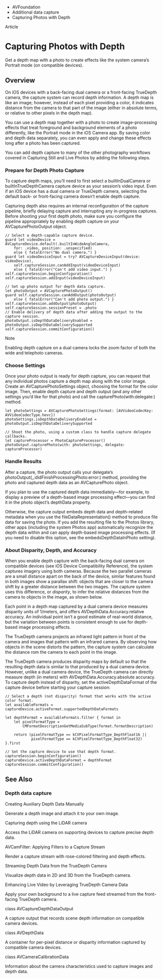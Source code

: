 

- AVFoundation
- Additional data capture
-  Capturing Photos with Depth 

Article

# Capturing Photos with Depth

Get a depth map with a photo to create effects like the system camera’s Portrait mode (on compatible devices).

## Overview

On iOS devices with a back-facing dual camera or a front-facing TrueDepth camera, the capture system can record depth information. A depth map is like an image; however, instead of each pixel providing a color, it indicates distance from the camera to that part of the image (either in absolute terms, or relative to other pixels in the depth map).

You can use a depth map together with a photo to create image-processing effects that treat foreground and background elements of a photo differently, like the Portrait mode in the iOS Camera app. By saving color and depth data separately, you can even apply and change these effects long after a photo has been captured.

You can add depth capture to many of the other photography workflows covered in Capturing Still and Live Photos by adding the following steps.

### Prepare for Depth Photo Capture

To capture depth maps, you’ll need to first select a builtInDualCamera or builtInTrueDepthCamera capture device as your session’s video input. Even if an iOS device has a dual camera or TrueDepth camera, selecting the default back- or front-facing camera doesn’t enable depth capture.

Capturing depth also requires an internal reconfiguration of the capture pipeline, briefly delaying capture and interrupting any in-progress captures. Before shooting your first depth photo, make sure you configure the pipeline appropriately by enabling depth capture on your AVCapturePhotoOutput object.

```
// Select a depth-capable capture device.
guard let videoDevice = AVCaptureDevice.default(.builtInWideAngleCamera,
    for: .video, position: .unspecified)
    else { fatalError("No dual camera.") }
guard let videoDeviceInput = try? AVCaptureDeviceInput(device: videoDevice),
    self.captureSession.canAddInput(videoDeviceInput)
    else { fatalError("Can't add video input.") }
self.captureSession.beginConfiguration()
self.captureSession.addInput(videoDeviceInput)

// Set up photo output for depth data capture.
let photoOutput = AVCapturePhotoOutput()
guard self.captureSession.canAddOutput(photoOutput)
    else { fatalError("Can't add photo output.") }
self.captureSession.addOutput(photoOutput)
self.captureSession.sessionPreset = .photo
// Enable delivery of depth data after adding the output to the capture session.
photoOutput.isDepthDataDeliveryEnabled = photoOutput.isDepthDataDeliverySupported
self.captureSession.commitConfiguration()
```

Note

Enabling depth capture on a dual camera locks the zoom factor of both the wide and telephoto cameras.

### Choose Settings

Once your photo output is ready for depth capture, you can request that any individual photos capture a depth map along with the color image. Create an AVCapturePhotoSettings object, choosing the format for the color image. Then, enable depth capture and depth output (and any other settings you’d like for that photo) and call the capturePhoto(with:delegate:) method.

```
let photoSettings = AVCapturePhotoSettings(format: [AVVideoCodecKey: AVVideoCodecType.hevc])
photoSettings.isDepthDataDeliveryEnabled = photoOutput.isDepthDataDeliverySupported

// Shoot the photo, using a custom class to handle capture delegate callbacks.
let captureProcessor = PhotoCaptureProcessor()
photoOutput.capturePhoto(with: photoSettings, delegate: captureProcessor)
```

### Handle Results

After a capture, the photo output calls your delegate’s photoOutput(_:didFinishProcessingPhoto:error:) method, providing the photo and captured depth data as an AVCapturePhoto object.

If you plan to use the captured depth data immediately—for example, to display a preview of a depth-based image processing effect—you can find it in the photo object’s depthData property.

Otherwise, the capture output embeds depth data and depth-related metadata when you use the fileDataRepresentation() method to produce file data for saving the photo. If you add the resulting file to the Photos library, other apps (including the system Photos app) automatically recognize the depth data within and can apply depth-based image processing effects. (If you need to disable this option, see the embedsDepthDataInPhoto setting).

### About Disparity, Depth, and Accuracy

When you enable depth capture with the back-facing dual camera on compatible devices (see iOS Device Compatibility Reference), the system captures imagery using both cameras. Because the two parallel cameras are a small distance apart on the back of the device, similar features found in both images show a parallax shift: objects that are closer to the camera shift by a greater distance between the two images. The capture system uses this difference, or *disparity*, to infer the relative distances from the camera to objects in the image, as shown below.

Each point in a depth map captured by a dual camera device measures disparity units of 1/meters, and offers AVDepthData.Accuracy.relative accuracy. An individual point isn’t a good estimate of real-world distance, but the variation between points is consistent enough to use for depth-based image processing effects.

The TrueDepth camera projects an infrared light pattern in front of the camera and images that pattern with an infrared camera. By observing how objects in the scene distorts the pattern, the capture system can calculate the distance rom the camera to each point in the image.

The TrueDepth camera produces disparity maps by default so that the resulting depth data is similar to that produced by a dual camera device. However, unlike a dual camera device, the TrueDepth camera can directly measure depth (in meters) with AVDepthData.Accuracy.absolute accuracy. To capture depth instead of disparity, set the activeDepthDataFormat of the capture device before starting your capture session:

```
// Select a depth (not disparity) format that works with the active color format.
let availableFormats = captureDevice.activeFormat.supportedDepthDataFormats

let depthFormat = availableFormats.filter { format in
    let pixelFormatType =
        CMFormatDescriptionGetMediaSubType(format.formatDescription)

    return (pixelFormatType == kCVPixelFormatType_DepthFloat16 ||
            pixelFormatType == kCVPixelFormatType_DepthFloat32)
}.first

// Set the capture device to use that depth format.
captureSession.beginConfiguration()
captureDevice.activeDepthDataFormat = depthFormat
captureSession.commitConfiguration()
```

## See Also

### Depth data capture

Creating Auxiliary Depth Data Manually

Generate a depth image and attach it to your own image.

Capturing depth using the LiDAR camera

Access the LiDAR camera on supporting devices to capture precise depth data.

AVCamFilter: Applying Filters to a Capture Stream

Render a capture stream with rose-colored filtering and depth effects.

Streaming Depth Data from the TrueDepth Camera

Visualize depth data in 2D and 3D from the TrueDepth camera.

Enhancing Live Video by Leveraging TrueDepth Camera Data

Apply your own background to a live capture feed streamed from the front-facing TrueDepth camera.

class AVCaptureDepthDataOutput

A capture output that records scene depth information on compatible camera devices.

class AVDepthData

A container for per-pixel distance or disparity information captured by compatible camera devices.

class AVCameraCalibrationData

Information about the camera characteristics used to capture images and depth data.

